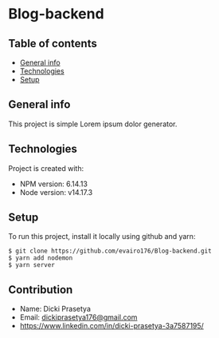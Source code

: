# Blog-backend

## Table of contents

- [General info](#general-info)
- [Technologies](#technologies)
- [Setup](#setup)

## General info

This project is simple Lorem ipsum dolor generator.

## Technologies

Project is created with:

- NPM version: 6.14.13
- Node version: v14.17.3

## Setup

To run this project, install it locally using github and yarn:

```
$ git clone https://github.com/evairo176/Blog-backend.git
$ yarn add nodemon
$ yarn server

```

## Contribution

- Name: Dicki Prasetya
- Email: dickiprasetya176@gmail.com
- https://www.linkedin.com/in/dicki-prasetya-3a7587195/
